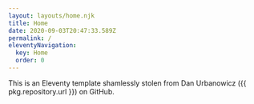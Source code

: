 ```yaml
---
layout: layouts/home.njk
title: Home
date: 2020-09-03T20:47:33.589Z
permalink: /
eleventyNavigation:
  key: Home
  order: 0
---
```

This is an Eleventy template shamlessly stolen from [](https://avatars1.githubusercontent.com/u/6285875?s=400&u=240c325b61f18985dc5d2f114f60d34603a7722c&v=4)Dan Urbanowicz ({{ pkg.repository.url }}) on GitHub.
